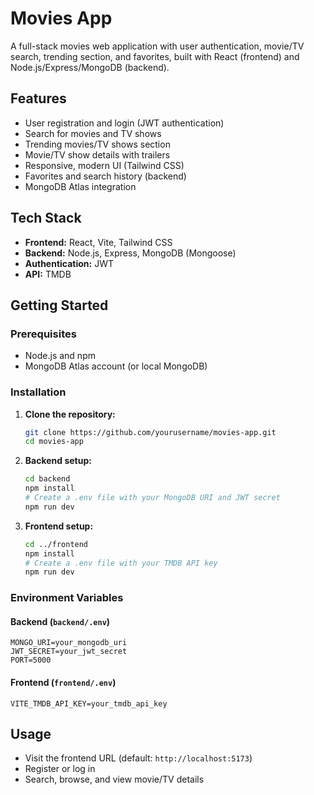 # Movies App

A full-stack movies web application with user authentication, movie/TV search, trending section, and favorites, built with React (frontend) and Node.js/Express/MongoDB (backend).

## Features

- User registration and login (JWT authentication)
- Search for movies and TV shows
- Trending movies/TV shows section
- Movie/TV show details with trailers
- Responsive, modern UI (Tailwind CSS)
- Favorites and search history (backend)
- MongoDB Atlas integration

## Tech Stack

- **Frontend:** React, Vite, Tailwind CSS
- **Backend:** Node.js, Express, MongoDB (Mongoose)
- **Authentication:** JWT
- **API:** TMDB

## Getting Started

### Prerequisites

- Node.js and npm
- MongoDB Atlas account (or local MongoDB)

### Installation

1. **Clone the repository:**
   ```sh
   git clone https://github.com/yourusername/movies-app.git
   cd movies-app
   ```

2. **Backend setup:**
   ```sh
   cd backend
   npm install
   # Create a .env file with your MongoDB URI and JWT secret
   npm run dev
   ```

3. **Frontend setup:**
   ```sh
   cd ../frontend
   npm install
   # Create a .env file with your TMDB API key
   npm run dev
   ```

### Environment Variables

#### Backend (`backend/.env`)
```
MONGO_URI=your_mongodb_uri
JWT_SECRET=your_jwt_secret
PORT=5000
```

#### Frontend (`frontend/.env`)
```
VITE_TMDB_API_KEY=your_tmdb_api_key
```

## Usage

- Visit the frontend URL (default: `http://localhost:5173`)
- Register or log in
- Search, browse, and view movie/TV details